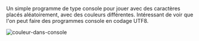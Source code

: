 Un simple programme de type console pour jouer avec des caractères placés aléatoirement, avec des couleurs différentes.
Intéressant de voir que l'on peut faire des programmes console en codage UTF8.

![couleur-dans-console](https://github.com/calogerogigante/Couleur-et-UTF8-dans-la-Console/assets/26183248/5641ab26-5fda-4630-9662-94c7db657eba)
